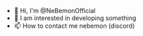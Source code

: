 - 👋 Hi, I'm @NeBemonOfficial
- 👀 I am interested in developing something
- 📫 How to contact me nebemon (discord)
